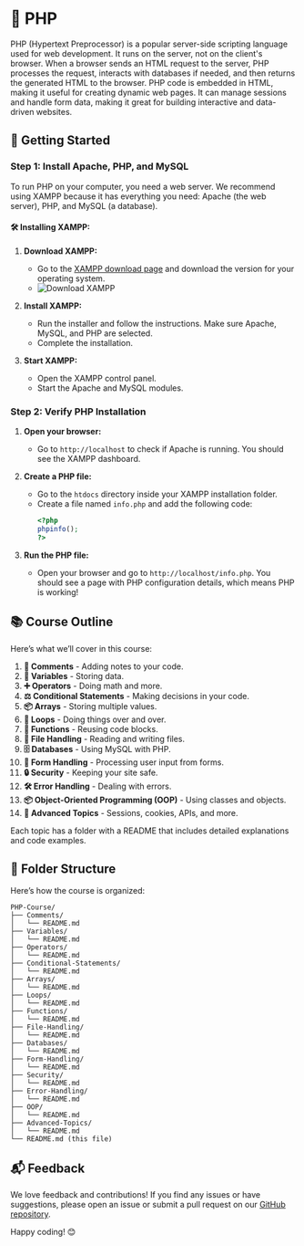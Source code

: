 # 🐘 PHP

PHP (Hypertext Preprocessor) is a popular server-side scripting language used for web development. It runs on the server, not on the client's browser. When a browser sends an HTML request to the server, PHP processes the request, interacts with databases if needed, and then returns the generated HTML to the browser. PHP code is embedded in HTML, making it useful for creating dynamic web pages. It can manage sessions and handle form data, making it great for building interactive and data-driven websites.

## 🚀 Getting Started

### Step 1: Install Apache, PHP, and MySQL
To run PHP on your computer, you need a web server. We recommend using XAMPP because it has everything you need: Apache (the web server), PHP, and MySQL (a database).

#### 🛠️ Installing XAMPP:
1. **Download XAMPP:**
   - Go to the [XAMPP download page](https://www.apachefriends.org/index.html) and download the version for your operating system.
   - ![Download XAMPP](https://user-images.githubusercontent.com/37245306/87191329-52e0c300-c306-11ea-9e9f-d5f7d7edb7d0.png)
   
2. **Install XAMPP:**
   - Run the installer and follow the instructions. Make sure Apache, MySQL, and PHP are selected.
   - Complete the installation.

3. **Start XAMPP:**
   - Open the XAMPP control panel.
   - Start the Apache and MySQL modules.

### Step 2: Verify PHP Installation
1. **Open your browser:**
   - Go to `http://localhost` to check if Apache is running. You should see the XAMPP dashboard.

2. **Create a PHP file:**
   - Go to the `htdocs` directory inside your XAMPP installation folder.
   - Create a file named `info.php` and add the following code:
     ```php
     <?php
     phpinfo();
     ?>
     ```

3. **Run the PHP file:**
   - Open your browser and go to `http://localhost/info.php`. You should see a page with PHP configuration details, which means PHP is working!

## 📚 Course Outline

Here’s what we’ll cover in this course:

1. **💬 Comments** - Adding notes to your code.
2. **🔢 Variables** - Storing data.
3. **➕ Operators** - Doing math and more.
4. **⚖️ Conditional Statements** - Making decisions in your code.
5. **📦 Arrays** - Storing multiple values.
6. **🔄 Loops** - Doing things over and over.
7. **🔧 Functions** - Reusing code blocks.
8. **📄 File Handling** - Reading and writing files.
9. **🗄️ Databases** - Using MySQL with PHP.
10. **📝 Form Handling** - Processing user input from forms.
11. **🔒 Security** - Keeping your site safe.
12. **🛠️ Error Handling** - Dealing with errors.
13. **📦 Object-Oriented Programming (OOP)** - Using classes and objects.
14. **🚀 Advanced Topics** - Sessions, cookies, APIs, and more.

Each topic has a folder with a README that includes detailed explanations and code examples.

## 📂 Folder Structure

Here’s how the course is organized:

```
PHP-Course/
├── Comments/
│   └── README.md
├── Variables/
│   └── README.md
├── Operators/
│   └── README.md
├── Conditional-Statements/
│   └── README.md
├── Arrays/
│   └── README.md
├── Loops/
│   └── README.md
├── Functions/
│   └── README.md
├── File-Handling/
│   └── README.md
├── Databases/
│   └── README.md
├── Form-Handling/
│   └── README.md
├── Security/
│   └── README.md
├── Error-Handling/
│   └── README.md
├── OOP/
│   └── README.md
├── Advanced-Topics/
│   └── README.md
└── README.md (this file)
```

## 📬 Feedback

We love feedback and contributions! If you find any issues or have suggestions, please open an issue or submit a pull request on our [GitHub repository](https://github.com/Konain-Raza/php).

Happy coding! 😊
